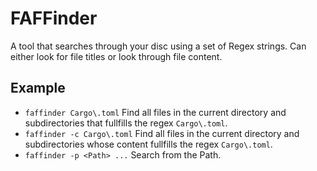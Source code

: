 # FAFFinder
A tool that searches through your disc using a set of Regex strings. Can either look for file titles or look through file content.

## Example
* `faffinder Cargo\.toml` Find all files in the current directory and subdirectories that fullfills the regex `Cargo\.toml`.
* `faffinder -c Cargo\.toml` Find all files in the current directory and subdirectories whose content fullfills the regex `Cargo\.toml`.
* `faffinder -p <Path> ...`  Search from the Path.